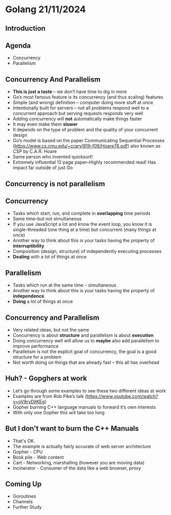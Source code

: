 <h1>Golang 21/11/2024</h1>

<h2> Introduction </h2>

<h2> Agenda </h2>

- Concurrency
- Parallelism

<h2>Concurrency And Parallelism</h2>

- <b>This is just a taste</b> – we don’t have time to dig in more
- Go’s most famous feature is its concurrency (and thus scaling) features
- Simple (and wrong) definition – computer doing more stuff at once
- Intentionally built for servers – not all problems respond well to a concurrent approach but serving requests responds very well
- Adding concurrency will <b>not</b> automatically make things faster
- It may even make them <b>slower</b>
- It depends on the type of problem and the quality of your concurrent design
- Go’s model is based on the paper Communicating Sequential Processes (https://www.cs.cmu.edu/~crary/819-f09/Hoare78.pdf) also known as CSP by C.A.R. Hoare
- Same person who invented quicksort!
- Extremely influential 12 page paper–Highly recommended read! Has impact far outside of just Go

<h2> Concurrency is not parallelism </h2>

<h2> Concurrency </h2>

- Tasks which start, run, and complete in <b>overlapping</b> time periods
- Same time–but not simultaneous
- If you use JavaScript a lot and know the event loop, you know it is single-threaded (one thing at a time) but concurrent (many things at once)
- Another way to think about this is your tasks having the property of <b>interruptibility</b>
- Composition (design, structure) of independently executing processes
- <b>Dealing</b> with a lot of things at once

<h2> Parallelism </h2>

- Tasks which run at the same time – simultaneous
- Another way to think about this is your tasks having the property of <b>independence</b>
- <b>Doing</b> a lot of things at once

<h2> Concurrency and Parallelism </h2>

- Very related ideas, but not the same
- Concurrency is about <b>structure</b> and parallelism is about <b>execution</b>
- Doing concurrency well will allow us to <b>maybe</b> also add parallelism to improve performance
- Parallelism is not the explicit goal of concurrency, the goal is a good structure for a problem
- Not worth doing on things that are already fast – this all has overhead

<h2> Huh? - Gopghers at work </h2>

- Let’s go through some examples to see these two different ideas at work
- Examples are from Rob Pike’s talk (https://www.youtube.com/watch?v=oV9rvDllKEg)
- Gopher burning C++ language manuals to forward it’s own interests
- With only one Gopher this will take too long

<h2> But I don't want to burn the C++ Manuals </h2>

- That's OK. 
- The example is actually fairly accurate of web server architecture
- Gopher - CPU
- Book pile - Web content
- Cart - Networking, marshalling (however you are moving data)
- Incinerator - Consumer of the data like a web browser, proxy

<h2> Coming Up </h2>

- Goroutines
- Channels
- Further Study